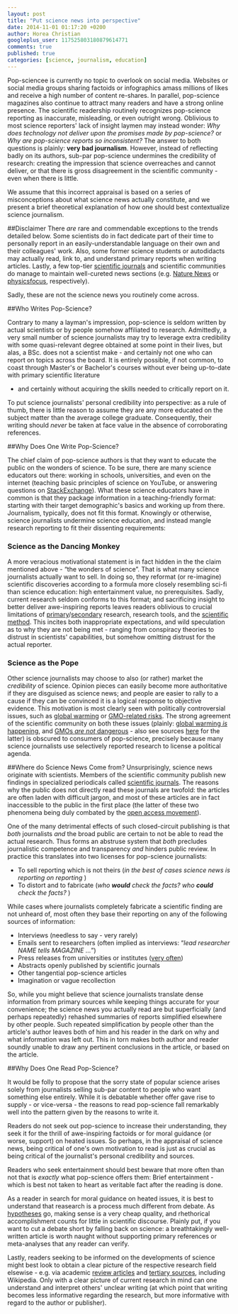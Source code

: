 ```yaml
---
layout: post
title: "Put science news into perspective"
date: 2014-11-01 01:17:20 +0200
author: Horea Christian
googleplus_user: 117525803180879614771
comments: true
published: true
categories: [science, journalism, education]
---
```


Pop-sciencee is currently no topic to overlook on social media.
Websites or social media groups sharing factoids or infographics amass millions of likes and receive a high number of content re-shares.
In parallel, pop-science magazines also continue to attract many readers and have a strong online presence.
The scientific readership routinely recognizes pop-science reporting as inaccurate, misleading, or even outright wrong.
Oblivious to most science reporters' lack of insight laymen may instead wonder:
*Why does technology not deliver upon the promises made by pop-science?*
or *Why are pop-science reports so inconsistent?*
The answer to both questions is plainly: **very bad journalism**.
However, instead of reflecting badly on its authors, sub-par pop-science undermines the credibility of research: creating the impression that science overreaches and cannot deliver, or that there is gross disagreement in the scientific community - even when there is little.

We assume that this incorrect appraisal is based on a series of misconceptions about what science news actually constitute, and we present a brief theoretical explanation of how one should best contextualize science journalism.

<!-- more -->

##Disclaimer
There *are* rare and commendable exceptions to the trends detailed below.
Some scientists do in fact dedicate part of their time to personally report in an easily-understandable language on their own and their colleagues' work.
Also, some former science students or autodidacts may actually read, link to, and understand primary reports when writing articles.
Lastly, a few top-tier [scientific journals](http://en.wikipedia.org/wiki/Scientific_journal) and scientific communities do manage to maintain well-cureted news sections (e.g. [Nature News](http://www.nature.com/news) or [physicsfocus](http://physicsfocus.org/), respectively).

Sadly, these are not the science news you routinely come across.

##Who Writes Pop-Science?

Contrary to many a layman's impression, pop-science is seldom written by actual scientists or by people somehow affiliated to research.
Admittedly, a very small number of science journalists may try to leverage extra credibility with some quasi-relevant degree obtained at some point in their lives, but alas, a BSc. does not a scientist make - and certainly not one who can report on topics across the board.
It is entirely possible, if not common, to coast through Master's or Bachelor's courses without ever being up-to-date with primary scientific literature
- and certainly without acquiring the skills needed to critically report on it.

To put science journalists' personal credibility into perspective: as a rule of thumb, there is little reason to assume they are any more educated on the subject matter than the average college graduate.
Consequently, their writing should *never* be taken at face value in the absence of corroborating references.

##Why Does One Write Pop-Science?

The chief claim of pop-science authors is that they want to educate the public on the wonders of science.
To be sure, there are many science educators out there:
working in schools, universities, and even on the internet (teaching basic principles of science on YouTube, or answering questions on [StackExchange](http://en.wikipedia.org/wiki/Stack_Exchange)).
What these science educators have in common is that they package information in a teaching-friendly format: starting with their target demographic's basics and working up from there.
Journalism, typically, does not fit this format.
Knowingly or otherwise, science journalists undermine science education, and instead mangle research reporting to fit their dissenting requirements:

### Science as the Dancing Monkey
A more veracious motivational statement is in fact hidden in the the claim mentioned above -
“the wonders of science”.
That is what many science journalists actually want to sell.
In doing so, they reformat (or re-imagine) scientific discoveries according to a formula more closely resembling sci-fi than science education:
high entertainment value, no prerequisites.
Sadly, current research seldom conforms to this format;
and sacrificing insight to better deliver awe-inspiring reports leaves readers oblivious to crucial limitations of [primary](http://en.wikipedia.org/wiki/Primary_research)/[secondary](http://en.wikipedia.org/wiki/Secondary_research) research, research tools, and the [scientific method](http://en.wikipedia.org/wiki/Scientific_method).
This incites both inappropriate expectations, and wild speculation as to why they are not being met - ranging from conspiracy theories to distrust in scientists' capabilities, but somehow omitting distrust for the actual reporter.

### Science as the Pope
Other science journalists may choose to also (or rather) market the *credibility* of science.
Opinion pieces can easily become more authoritative if they are disguised as science news; and people are easier to rally to a cause if they can be convinced it is a logical response to objective evidence.
This motivation is most clearly seen with politically controversial issues, such as [global warming](http://en.wikipedia.org/wiki/Global_warming_controversy) or [GMO-related risks](http://en.wikipedia.org/wiki/Genetically_modified_food_controversies).
The strong agreement of the scientific community on both these issues (plainly: [global warming *is* happening](http://en.wikipedia.org/wiki/Scientific_opinion_on_climate_change), and [GMOs *are not* dangerous](http://www.ncbi.nlm.nih.gov/pmc/articles/PMC2408621/) - also see sources [here](http://en.wikipedia.org/wiki/Genetically_modified_food_controversies) for the latter) is obscured to consumers of pop-science, precisely because many science journalists use selectively reported research to license a political agenda.

##Where do Science News Come from?
Unsurprisingly, science news originate with scientists.
Members of the scientific community publish new findings in specialized periodicals called [scientific journals](http://en.wikipedia.org/wiki/Scientific_journal).
The reasons why the public does not directly read these journals are twofold: the articles are often laden with difficult jargon, and most of these articles are in fact inaccessible to the public in the first place (the latter of these two phenomena being duly combated by the [open access movement](http://whoneedsaccess.org/)).

One of the many detrimental effects of such closed-circuit publishing is that *both* journalists *and* the broad public are certain to not be able to read the actual research.
Thus forms an abstruse system that *both* precludes journalistic competence and transparency *and* hinders public review.
In practice this translates into two licenses for pop-science journalists:

* To sell reporting which is not theirs (*in the best of cases science news is reporting on reporting* )
* To distort and to fabricate (*who **would** check the facts? who **could** check the facts?* )

While cases where journalists completely fabricate a scientific finding are not unheard of, most often they base their reporting on any of the following sources of information:

* Interviews (needless to say - very rarely)
* Emails sent to researchers (often implied as interviews: “*lead researcher NAME tells MAGAZINE ...*”)
* Press releases from universities or institutes ([very often](http://www.scidev.net/global/communication/editorials/press-releases-may-be-tempting-but-they-miss-the-wider-picture.html))
* Abstracts openly published by scientific journals
* Other tangential pop-science articles
* Imagination or vague recollection

So, while you might believe that science journalists translate dense information from primary sources while keeping things accurate for your convenience; the science news you actually read are but superficially (and perhaps repeatedly) rehashed summaries of reports simplified elsewhere by other people.
Such repeated simplification by people other than the article's author leaves both of him and his reader in the dark on why and what information was left out.
This in torn makes both author and reader soundly unable to draw any pertinent conclusions in the article, or based on the article.

##Why Does One Read Pop-Science?

It would be folly to propose that the sorry state of popular science arises solely from journalists selling sub-par content to people who want something else entirely.
While it is debatable whether offer gave rise to supply - or vice-versa - the reasons to read pop-science fall remarkably well into the pattern given by the reasons to write it.

Readers do not seek out pop-science to increase their understanding, they seek it for the thrill of awe-inspiring factoids or for moral guidance (or worse, support) on heated issues.
So perhaps, in the appraisal of science news, being critical of one's own motivation to read is just as crucial as being critical of the journalist's personal credibility and sources.

Readers who seek entertainment should best beware that more often than not that is *exactly* what pop-science offers them:
Brief entertainment - which is best not taken to heart as veritable fact after the reading is done.

As a reader in search for moral guidance on heated issues, it is best to understand that reasearch is a process much different from debate.
As [hypotheses](http://en.wikipedia.org/wiki/Hypothesis) go, making sense is a very cheap quality, and rhethorical accomplishment counts for little in scientific discourse.
Plainly put, if you want to cut a debate short by falling back on science: a breathtakingly well-written article is worth naught without supporting primary references or meta-analyses that any reader can verify.

Lastly, readers seeking to be informed on the developments of science might best look to obtain a clear picture of the respective research field elsewise - e.g. via academic [review articles](http://en.wikipedia.org/wiki/Review_article) and [tertiary sources](http://en.wikipedia.org/wiki/Tertiary_source), including Wikipedia.
Only with a clear picture of current research in mind can one understand and interpret others' unclear writing (at which point that writing becomes less informative regarding the research, but more informative with regard to the author or publisher).
